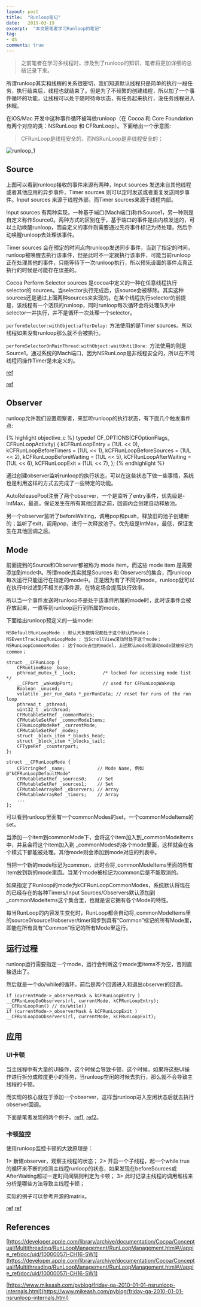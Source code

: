 ```yaml
---
layout: post
title:  "Runloop笔记"
date:   2019-03-19
excerpt:  "本文是笔者学习Runloop的笔记"
tag:
- OS
comments: true
---
```


> 之前笔者在学习多线程时，涉及到了runloop的知识，笔者将更加详细的总结记录下来。

所谓runloop其实和线程的关系很密切，我们知道默认线程只是简单的执行一段任务，执行结束后，线程也就结束了。但是为了不频繁的创建线程，所以加了一个事件循环的功能，让线程可以处于随时待命状态，有任务起来执行，没任务线程进入休眠。

在iOS/Mac 开发中这种事件循环被叫做runloop（在 Cocoa 和 Core Foundation 有两个对应的类：NSRunLoop 和 CFRunLoop）。下面给出一个示意图:

> CFRunLoop是线程安全的，而NSRunLoop是非线程安全的；

![runloop_1]({{site.url}}/assets/images/blog/runloop.jpg)

## Source

上图可以看到runloop接收的事件来源有两种，Input sources 发送来自其他线程或者其他应用的异步事件，Timer sources 则可以定时发送或者重复发送同步事件。Input sources 来源于线程外部，而Timer sources来源于线程内部。

Input sources 有两种实现，一种基于端口(Mach端口)称作Source1，另一种则是自定义称作Source0。两种方式的区别在于，基于端口的事件是由内核发送的，可以主动唤醒runloop，而自定义的事件则需要通过先将事件标记为待处理，然后手动唤醒runloop去处理该事件。

Timer sources 会在预定的时间点向runloop发送同步事件，当到了指定的时间，runloop被唤醒去执行该事件，但是此时不一定就执行该事件，可能当前runloop正在处理其他的事件，只能等待下一次runloop执行，所以预先设置的事件点真正执行的时候是可能存在误差的。

Cocoa Perform Selector sources 是cocoa中定义的一种在任意线程执行selector的 sources。当selector执行完成后，该source会被移除。其实这种sources还是通过上面两种sources来实现的。在某个线程执行selector的前提是，该线程有一个活跃的runloop，同时runloop每次循环会将处理队列中selector一并执行，并不是循环一次处理一个selector。

`performSelector:withObject:afterDelay:` 方法使用的是Timer sources。所以线程如果没有runloop那么就不会被执行。

`performSelectorOnMainThread:withObject:waitUntilDone:` 方法使用的则是Source1，通过系统的Mach端口，因为NSRunLoop是非线程安全的，所以在不同线程间操作Timer是未定义的。

[ref](https://juejin.cn/post/6844903775816122375)

[ref](https://juejin.cn/post/6844903486677581831)
## Observer

runloop允许我们设置观察者，来监听runloop的执行状态，有下面几个触发事件点:

{% highlight objective_c %}
typedef CF_OPTIONS(CFOptionFlags, CFRunLoopActivity) {
    kCFRunLoopEntry = (1UL << 0),
    kCFRunLoopBeforeTimers = (1UL << 1),
    kCFRunLoopBeforeSources = (1UL << 2),
    kCFRunLoopBeforeWaiting = (1UL << 5),
    kCFRunLoopAfterWaiting = (1UL << 6),
    kCFRunLoopExit = (1UL << 7),
};
{% endhighlight %}

通过创建observer监听runloop的执行状态，可以在这些状态下做一些事情，系统也是利用这样的方式去完成了一些特定的功能。

AutoReleasePool注册了两个observer，一个是监听了entry事件，优先级是-IntMax，最高，保证发生在所有其他回调之前，回调内会创建自动释放池。

另一个observer监听了beforeWaiting，调用pop和push，释放旧的池子创建新的；监听了exit，调用pop，进行一次释放池子。优先级是IntMax，最低，保证发生在其他回调之后。

## Mode

前面提到的Source和Observer都被称为 mode item，而这些 mode item 是需要添加到mode中。所谓mode其实就是Sources 和 Observers的集合，而runloop每次运行只能运行在指定的mode中。正是因为有了不同的mode，runloop就可以在执行中过滤到不相关的事件源，在特定场合提高执行效率。

所以当一个事件发送时runloop不是处于该事件所属的mode时，此时该事件会被存放起来，一直等到runloop运行到所属的mode。

下面给出runloop预定义的一些mode:

```
NSDefaultRunLoopMode : 默认大多数情况都处于这个默认的mode；
NSEventTrackingRunLoopMode : 当ScrollView滚动时处于这个mode；
NSRunLoopCommonModes : 这个mode占位的model，上述默认mode和滚动mode就被标记为common；
```

```
struct __CFRunLoop {
    CFRuntimeBase _base;
    pthread_mutex_t _lock;			/* locked for accessing mode list */
    __CFPort _wakeUpPort;			// used for CFRunLoopWakeUp 
    Boolean _unused;
    volatile _per_run_data *_perRunData; // reset for runs of the run loop
    pthread_t _pthread;
    uint32_t _winthread;
    CFMutableSetRef _commonModes;
    CFMutableSetRef _commonModeItems;
    CFRunLoopModeRef _currentMode;
    CFMutableSetRef _modes;
    struct _block_item *_blocks_head;
    struct _block_item *_blocks_tail;
    CFTypeRef _counterpart;
};

struct __CFRunLoopMode {
    CFStringRef _name;            // Mode Name, 例如 @"kCFRunLoopDefaultMode"
    CFMutableSetRef _sources0;    // Set
    CFMutableSetRef _sources1;    // Set
    CFMutableArrayRef _observers; // Array
    CFMutableArrayRef _timers;    // Array
    ...
};
```

可以看到runloop里面有一个commonModes的set，一个commonModeItems的set。

当添加一个item到commonMode下，会将这个item加入到_commonModeItems中，并且会将这个item加入到 _commonModes的各个mode里面，这样就会在各个模式下都能被处理。其他mode则会添加到mode对应的列表中。

当把一个新的mode标记为common，此时会将_commonModeItems里面的所有item放到新的mode里面。当某个mode被标记为common后是不能取消的。

如果指定了Runloop的mode为kCFRunLoopCommonModes，系统默认将现在的已经存在的各种Timers/Input Sources/Observers默认添加到_commonModeItems这个集合里，也就是说它拥有各个Mode的特性。

每当RunLoop的内容发生变化时，RunLoop都会自动将_commonModeItems里的source0/source1/observer/timer同步到具有“Common”标记的所有Mode里，即能在所有具有“Common”标记的所有Mode里运行。

## 运行过程

runloop运行需要指定一个mode，运行会判断这个mode里items不为空，否则直接退出了。

然后就是一个do/while的循环。前后是两个回调进入和退出observer的回调。

```
if (currentMode->_observerMask & kCFRunLoopEntry ) __CFRunLoopDoObservers(rl, currentMode, kCFRunLoopEntry);
__CFRunLoopRun() // do/while()
if (currentMode->_observerMask & kCFRunLoopExit ) __CFRunLoopDoObservers(rl, currentMode, kCFRunLoopExit);
```
## 应用

### UI卡顿

当主线程中有大量的UI操作，这个时候会导致卡顿，这个时候，如果将这些UI操作进行拆分成粒度更小的任务，当runloop空闲的时候去执行，那么就不会导致主线程的卡顿。
 
而实现的核心就在于添加一个observer，这样当runloop进入空闲状态后就去执行observer回调。

下面是笔者发现的两个例子。[ref1](https://github.com/laizhenwei/SNRunLoop), [ref2](https://github.com/indulgeIn/YBTaskScheduler)。

### 卡顿监控

使用runloop监控卡顿的大致原理是：

1> 新建observer，观察主线程的状态；
2> 开启一个子线程，起一个while true的循环来不断的检测主线程runloop的状态，如果发现在beforeSources或AfterWaiting超过一定时间间隔则判定为卡顿；
3> 此时记录主线程的调用堆栈来分析是哪些方法导致主线程卡顿；

实际的例子可以参考开源的matrix。

[ref](https://mp.weixin.qq.com/s/mwigNxFTp2I4eqgERXAmNQ?scene=25#wechat_redirect)
[ref](https://github.com/Tencent/matrix/wiki/Matrix-for-iOS-macOS-%E5%8D%A1%E9%A1%BF%E7%9B%91%E6%8E%A7%E5%8E%9F%E7%90%86)

## References

[https://developer.apple.com/library/archive/documentation/Cocoa/Conceptual/Multithreading/RunLoopManagement/RunLoopManagement.html#//apple_ref/doc/uid/10000057i-CH16-SW1](https://developer.apple.com/library/archive/documentation/Cocoa/Conceptual/Multithreading/RunLoopManagement/RunLoopManagement.html#//apple_ref/doc/uid/10000057i-CH16-SW1)

[https://www.mikeash.com/pyblog/friday-qa-2010-01-01-nsrunloop-internals.html](https://www.mikeash.com/pyblog/friday-qa-2010-01-01-nsrunloop-internals.html)
